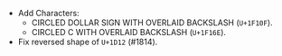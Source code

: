 * Add Characters:
  - CIRCLED DOLLAR SIGN WITH OVERLAID BACKSLASH (`U+1F10F`).
  - CIRCLED C WITH OVERLAID BACKSLASH (`U+1F16E`).
* Fix reversed shape of `U+1D12` (#1814).
